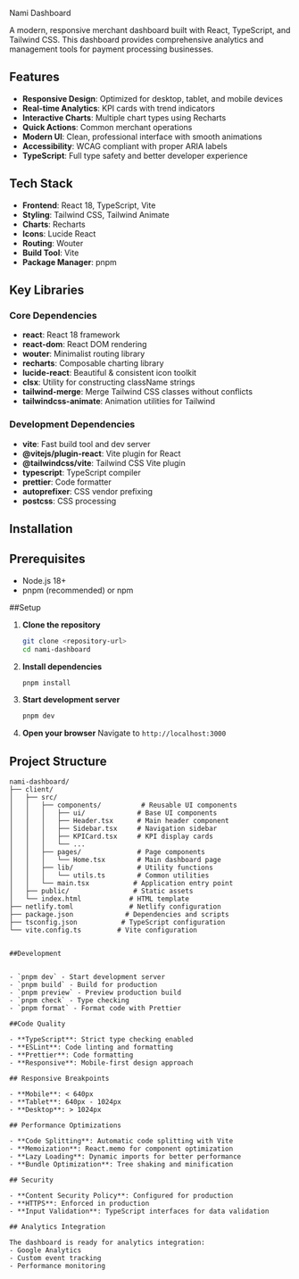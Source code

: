 Nami Dashboard

A modern, responsive merchant dashboard built with React, TypeScript, and Tailwind CSS. This dashboard provides comprehensive analytics and management tools for payment processing businesses.

## Features

- **Responsive Design**: Optimized for desktop, tablet, and mobile devices
- **Real-time Analytics**: KPI cards with trend indicators
- **Interactive Charts**: Multiple chart types using Recharts
- **Quick Actions**: Common merchant operations
- **Modern UI**: Clean, professional interface with smooth animations
- **Accessibility**: WCAG compliant with proper ARIA labels
- **TypeScript**: Full type safety and better developer experience

## Tech Stack

- **Frontend**: React 18, TypeScript, Vite
- **Styling**: Tailwind CSS, Tailwind Animate
- **Charts**: Recharts
- **Icons**: Lucide React
- **Routing**: Wouter
- **Build Tool**: Vite
- **Package Manager**: pnpm

## Key Libraries

### Core Dependencies
- **react**: React 18 framework
- **react-dom**: React DOM rendering
- **wouter**: Minimalist routing library
- **recharts**: Composable charting library
- **lucide-react**: Beautiful & consistent icon toolkit
- **clsx**: Utility for constructing className strings
- **tailwind-merge**: Merge Tailwind CSS classes without conflicts
- **tailwindcss-animate**: Animation utilities for Tailwind

### Development Dependencies
- **vite**: Fast build tool and dev server
- **@vitejs/plugin-react**: Vite plugin for React
- **@tailwindcss/vite**: Tailwind CSS Vite plugin
- **typescript**: TypeScript compiler
- **prettier**: Code formatter
- **autoprefixer**: CSS vendor prefixing
- **postcss**: CSS processing

## Installation

## Prerequisites

- Node.js 18+ 
- pnpm (recommended) or npm

##Setup

1. **Clone the repository**
   ```bash
   git clone <repository-url>
   cd nami-dashboard
   ```

2. **Install dependencies**
   ```bash
   pnpm install
   ```

3. **Start development server**
   ```bash
   pnpm dev
   ```

4. **Open your browser**
   Navigate to `http://localhost:3000`


##  Project Structure

```
nami-dashboard/
├── client/
│   ├── src/
│   │   ├── components/          # Reusable UI components
│   │   │   ├── ui/             # Base UI components
│   │   │   ├── Header.tsx      # Main header component
│   │   │   ├── Sidebar.tsx     # Navigation sidebar
│   │   │   ├── KPICard.tsx     # KPI display cards
│   │   │   └── ...
│   │   ├── pages/              # Page components
│   │   │   └── Home.tsx        # Main dashboard page
│   │   ├── lib/                # Utility functions
│   │   │   └── utils.ts        # Common utilities
│   │   └── main.tsx           # Application entry point
│   ├── public/                # Static assets
│   └── index.html            # HTML template
├── netlify.toml              # Netlify configuration
├── package.json             # Dependencies and scripts
├── tsconfig.json           # TypeScript configuration
└── vite.config.ts         # Vite configuration


##Development


- `pnpm dev` - Start development server
- `pnpm build` - Build for production
- `pnpm preview` - Preview production build
- `pnpm check` - Type checking
- `pnpm format` - Format code with Prettier

##Code Quality

- **TypeScript**: Strict type checking enabled
- **ESLint**: Code linting and formatting
- **Prettier**: Code formatting
- **Responsive**: Mobile-first design approach

## Responsive Breakpoints

- **Mobile**: < 640px
- **Tablet**: 640px - 1024px
- **Desktop**: > 1024px

## Performance Optimizations

- **Code Splitting**: Automatic code splitting with Vite
- **Memoization**: React.memo for component optimization
- **Lazy Loading**: Dynamic imports for better performance
- **Bundle Optimization**: Tree shaking and minification

## Security

- **Content Security Policy**: Configured for production
- **HTTPS**: Enforced in production
- **Input Validation**: TypeScript interfaces for data validation

## Analytics Integration

The dashboard is ready for analytics integration:
- Google Analytics
- Custom event tracking
- Performance monitoring